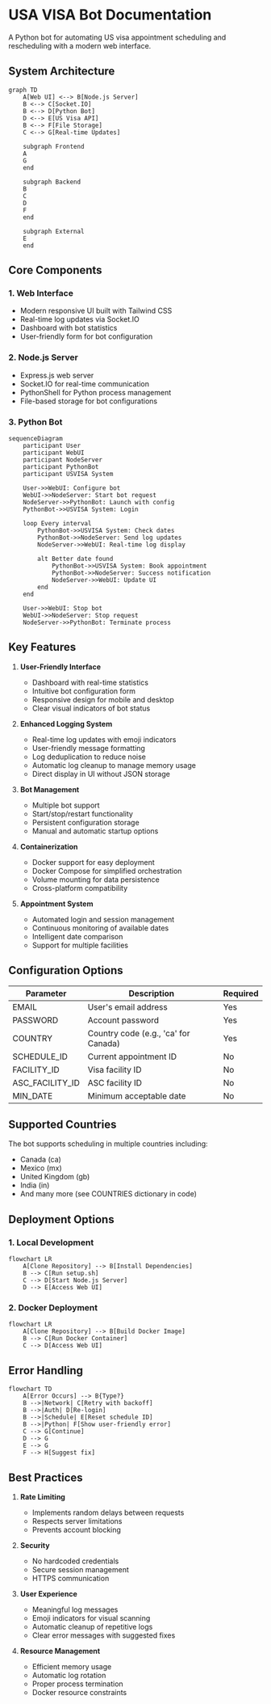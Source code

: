 # USA VISA Bot Documentation

A Python bot for automating US visa appointment scheduling and rescheduling with a modern web interface.

## System Architecture

```mermaid
graph TD
    A[Web UI] <--> B[Node.js Server]
    B <--> C[Socket.IO]
    B <--> D[Python Bot]
    D <--> E[US Visa API]
    B <--> F[File Storage]
    C <--> G[Real-time Updates]
    
    subgraph Frontend
    A
    G
    end
    
    subgraph Backend
    B
    C
    D
    F
    end
    
    subgraph External
    E
    end
```

## Core Components

### 1. Web Interface
- Modern responsive UI built with Tailwind CSS
- Real-time log updates via Socket.IO
- Dashboard with bot statistics
- User-friendly form for bot configuration

### 2. Node.js Server
- Express.js web server
- Socket.IO for real-time communication
- PythonShell for Python process management
- File-based storage for bot configurations

### 3. Python Bot
```mermaid
sequenceDiagram
    participant User
    participant WebUI
    participant NodeServer
    participant PythonBot
    participant USVISA System
    
    User->>WebUI: Configure bot
    WebUI->>NodeServer: Start bot request
    NodeServer->>PythonBot: Launch with config
    PythonBot->>USVISA System: Login
    
    loop Every interval
        PythonBot->>USVISA System: Check dates
        PythonBot->>NodeServer: Send log updates
        NodeServer->>WebUI: Real-time log display
        
        alt Better date found
            PythonBot->>USVISA System: Book appointment
            PythonBot->>NodeServer: Success notification
            NodeServer->>WebUI: Update UI
        end
    end
    
    User->>WebUI: Stop bot
    WebUI->>NodeServer: Stop request
    NodeServer->>PythonBot: Terminate process
```

## Key Features

1. **User-Friendly Interface**
   - Dashboard with real-time statistics
   - Intuitive bot configuration form
   - Responsive design for mobile and desktop
   - Clear visual indicators of bot status

2. **Enhanced Logging System**
   - Real-time log updates with emoji indicators
   - User-friendly message formatting
   - Log deduplication to reduce noise
   - Automatic log cleanup to manage memory usage
   - Direct display in UI without JSON storage

3. **Bot Management**
   - Multiple bot support
   - Start/stop/restart functionality
   - Persistent configuration storage
   - Manual and automatic startup options

4. **Containerization**
   - Docker support for easy deployment
   - Docker Compose for simplified orchestration
   - Volume mounting for data persistence
   - Cross-platform compatibility

5. **Appointment System**
   - Automated login and session management
   - Continuous monitoring of available dates
   - Intelligent date comparison
   - Support for multiple facilities

## Configuration Options

| Parameter | Description | Required |
|-----------|-------------|----------|
| EMAIL | User's email address | Yes |
| PASSWORD | Account password | Yes |
| COUNTRY | Country code (e.g., 'ca' for Canada) | Yes |
| SCHEDULE_ID | Current appointment ID | No |
| FACILITY_ID | Visa facility ID | No |
| ASC_FACILITY_ID | ASC facility ID | No |
| MIN_DATE | Minimum acceptable date | No |

## Supported Countries

The bot supports scheduling in multiple countries including:
- Canada (ca)
- Mexico (mx)
- United Kingdom (gb)
- India (in)
- And many more (see COUNTRIES dictionary in code)

## Deployment Options

### 1. Local Development
```mermaid
flowchart LR
    A[Clone Repository] --> B[Install Dependencies]
    B --> C[Run setup.sh]
    C --> D[Start Node.js Server]
    D --> E[Access Web UI]
```

### 2. Docker Deployment
```mermaid
flowchart LR
    A[Clone Repository] --> B[Build Docker Image]
    B --> C[Run Docker Container]
    C --> D[Access Web UI]
```

## Error Handling

```mermaid
flowchart TD
    A[Error Occurs] --> B{Type?}
    B -->|Network| C[Retry with backoff]
    B -->|Auth| D[Re-login]
    B -->|Schedule| E[Reset schedule ID]
    B -->|Python| F[Show user-friendly error]
    C --> G[Continue]
    D --> G
    E --> G
    F --> H[Suggest fix]
```

## Best Practices

1. **Rate Limiting**
   - Implements random delays between requests
   - Respects server limitations
   - Prevents account blocking

2. **Security**
   - No hardcoded credentials
   - Secure session management
   - HTTPS communication

3. **User Experience**
   - Meaningful log messages
   - Emoji indicators for visual scanning
   - Automatic cleanup of repetitive logs
   - Clear error messages with suggested fixes

4. **Resource Management**
   - Efficient memory usage
   - Automatic log rotation
   - Proper process termination
   - Docker resource constraints
